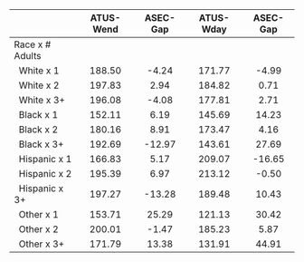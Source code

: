 
|                      |    ATUS-Wend |     ASEC-Gap |    ATUS-Wday |     ASEC-Gap |
| -------------------- | :----------: | :----------: | :----------: | :----------: |
| Race x # Adults      |              |              |              |              |
| &nbsp;&nbsp;White x 1 |       188.50 |        -4.24 |       171.77 |        -4.99 |
| &nbsp;&nbsp;White x 2 |       197.83 |         2.94 |       184.82 |         0.71 |
| &nbsp;&nbsp;White x 3+ |       196.08 |        -4.08 |       177.81 |         2.71 |
| &nbsp;&nbsp;Black x 1 |       152.11 |         6.19 |       145.69 |        14.23 |
| &nbsp;&nbsp;Black x 2 |       180.16 |         8.91 |       173.47 |         4.16 |
| &nbsp;&nbsp;Black x 3+ |       192.69 |       -12.97 |       143.61 |        27.69 |
| &nbsp;&nbsp;Hispanic x 1 |       166.83 |         5.17 |       209.07 |       -16.65 |
| &nbsp;&nbsp;Hispanic x 2 |       195.39 |         6.97 |       213.12 |        -0.50 |
| &nbsp;&nbsp;Hispanic x 3+ |       197.27 |       -13.28 |       189.48 |        10.43 |
| &nbsp;&nbsp;Other x 1 |       153.71 |        25.29 |       121.13 |        30.42 |
| &nbsp;&nbsp;Other x 2 |       200.01 |        -1.47 |       185.23 |         5.87 |
| &nbsp;&nbsp;Other x 3+ |       171.79 |        13.38 |       131.91 |        44.91 |

